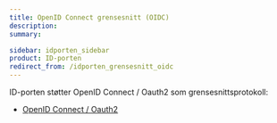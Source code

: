 ```yaml
---
title: OpenID Connect grensesnitt (OIDC)
description: 
summary: 

sidebar: idporten_sidebar
product: ID-porten
redirect_from: /idporten_grensesnitt_oidc
---
```


ID-porten støtter OpenID Connect / Oauth2 som grensesnittsprotokoll:

- [OpenID Connect / Oauth2]({{site.baseurl}}/docs/idporten/oidc/oidc_guide_idporten)

